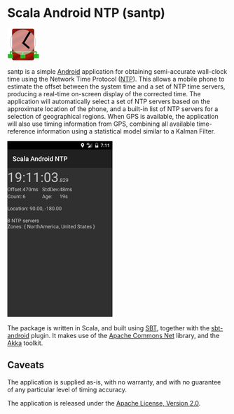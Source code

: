 # Scala Android NTP (santp)

![logo](src/main/res/drawable-hdpi/santp_icon.png)

santp is a simple
[Android](https://developer.android.com/index.html) application
for obtaining semi-accurate wall-clock time
using the Network Time Protocol
([NTP](https://en.wikipedia.org/wiki/Network_Time_Protocol)).
This allows a mobile phone to estimate the offset between
the system time and a set of NTP time servers,
producing a real-time on-screen display of the corrected time.
The application will automatically select a set of NTP servers
based on the approximate location of the phone,
and a built-in list of NTP servers for a selection
of geographical regions.
When GPS is available, the application will also use
timing information from GPS, combining all available
time-reference information using a statistical model
similar to a Kalman Filter.

![screenshot](screenshot.png)

The package is written in Scala,
and built using [SBT](http://www.scala-sbt.org/), together with
the [sbt-android](https://github.com/scala-android/sbt-android) plugin.
It makes use of the
[Apache Commons Net](https://commons.apache.org/proper/commons-net/) library,
and the [Akka](http://akka.io/) toolkit.


## Caveats

The application is supplied as-is, with no warranty,
and with no guarantee of any particular level of timing accuracy.

The application is released under
the [Apache License, Version 2.0](http://www.apache.org/licenses/LICENSE-2.0).
